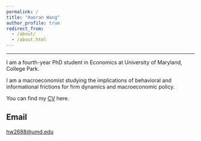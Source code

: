 ```yaml
---
permalink: /
title: "Haoran Wang"
author_profile: true
redirect_from: 
  - /about/
  - /about.html
---
```


-----------

I am a fourth-year PhD student in Economics at University of Maryland, College Park. 

I am a macroeconomist studying the implications of behavioral and informational frictions for firm dynamics and macroeconomic policy. 

You can find my [CV](files/Haoran_Wang_CV_June_2025.pdf) here.


Email
------
[hw2688@umd.edu](hw2688@umd.edu)


